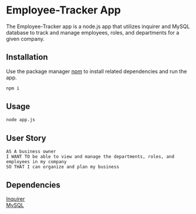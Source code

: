 # Employee-Tracker App

The Employee-Tracker app is a node.js app that utilizes inquirer and MySQL database to track and manage employees, roles, and departments for a given company.

## Installation

Use the package manager [npm](https://www.npmjs.com/) to install related dependencies and run the app.

```bash
npm i
```

## Usage

```bash
node app.js
```

## User Story

``` 
AS A business owner
I WANT TO be able to view and manage the departments, roles, and employees in my company
SO THAT I can organize and plan my business
```

## Dependencies
[Inquirer](https://www.npmjs.com/package/inquirer) <br/>
[MySQL](https://www.npmjs.com/package/mysql)
